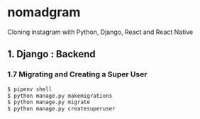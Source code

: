 # nomadgram
Cloning instagram with Python, Django, React and React Native

## 1. Django : Backend

### 1.7 Migrating and Creating a Super User

```bash
$ pipenv shell
$ python manage.py makemigrations
$ python manage.py migrate
$ python manage.py createsuperuser
```

